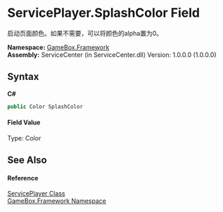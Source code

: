 # ServicePlayer.SplashColor Field
 

启动页面颜色。如果不需要，可以将颜色的alpha置为0。

**Namespace:**&nbsp;<a href="a8957fe6-9cc0-3a6d-cd5c-a2a246efee1e">GameBox.Framework</a><br />**Assembly:**&nbsp;ServiceCenter (in ServiceCenter.dll) Version: 1.0.0.0 (1.0.0.0)

## Syntax

**C#**<br />
``` C#
public Color SplashColor
```


#### Field Value
Type: Color

## See Also


#### Reference
<a href="ffdb0cb1-5fec-451a-ebd5-b8bfe78f90da">ServicePlayer Class</a><br /><a href="a8957fe6-9cc0-3a6d-cd5c-a2a246efee1e">GameBox.Framework Namespace</a><br />